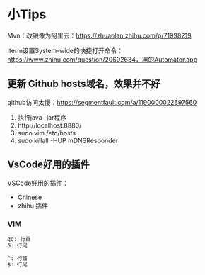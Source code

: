 # 小Tips








Mvn：改镜像为阿里云：https://zhuanlan.zhihu.com/p/71998219

Iterm设置System-wide的快捷打开命令：https://www.zhihu.com/question/20692634，用的Automator.app



## 更新 Github hosts域名，效果并不好

github访问太慢：https://segmentfault.com/a/1190000022697560

1. 执行java -jar程序
2. http://localhost:8880/
3. sudo vim /etc/hosts
4. sudo killall -HUP mDNSResponder




## VsCode好用的插件

VSCode好用的插件：

- Chinese
- zhihu 插件


### VIM

```txt
gg: 行首
G: 行尾

^: 行首 
$: 行尾
```

